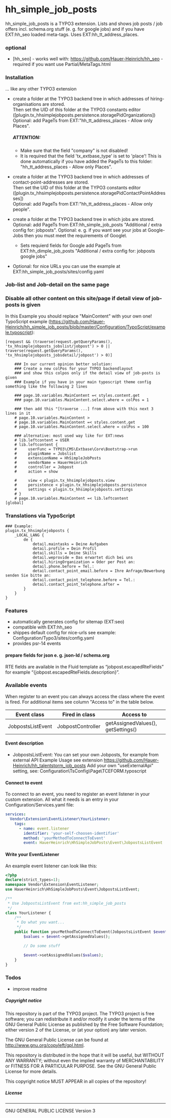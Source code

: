 # hh_simple_job_posts
hh_simple_job_posts is a TYPO3 extension.
Lists and shows job posts / job offers incl. schema.org stuff (e. g. for google jobs) and if you have EXT:hh_seo loaded meta-tags.
Uses EXT:hh_tt_address_places.

### optional

* [hh_seo] - works well with: https://github.com/Hauer-Heinrich/hh_seo - required if you want use Partial/MetaTags.html

### Installation
... like any other TYPO3 extension

- create a folder at the TYPO3 backend tree in which addresses of hiring-organisations are stored.\
  Then set the UID of this folder at the TYPO3 constants editor ([plugin.tx_hhsimplejobposts.persistence.storagePidOrganizations])\
  Optional: add PageTs from EXT:"hh_tt_address_places - Allow only Places".
  ##### ATTENTION:
    - Make sure that the field "company" is not disabled!
    - It is required that the field 'tx_extbase_type' is set to 'place'! This is done automatically if you have added the PageTs to this folder:
    "hh_tt_address_places - Allow only Places".

- create a folder at the TYPO3 backend tree in which addresses of contact-point-addresses are stored.\
  Then set the UID of this folder at the TYPO3 constants editor ([plugin.tx_hhsimplejobposts.persistence.storagePidContactPointAddresses])\
  Optional: add PageTs from EXT:"hh_tt_address_places - Allow only people".

- create a folder at the TYPO3 backend tree in which jobs are stored.\
  Optional: add PageTs from EXT:hh_simple_job_posts "Additional / extra config for: jobposts".
  Optional: e. g. if you want see your jobs at Google-Jobs then you must meet the requirements of Google\
    - Sets requierd fields for Google add PageTs from EXT:hh_dimple_job_posts "Additional / extra config for: jobposts google jobs"

- Optional: for nice URLs you can use the example at EXT:hh_simple_job_posts/sites/config.yaml

### Job-list and Job-detail on the same page
### Disable all other content on this site/page if detail view of job-posts is given
In this Example you should replace "MainContent" with your own one!
TypoScript example (https://github.com/Hauer-Heinrich/hh_simple_job_posts/blob/master/Configuration/TypoScript/example.typoscript):
```
[request && (traverse(request.getQueryParams(), 'tx_hhsimplejobposts_jobslist/jobpost') > 0 || traverse(request.getQueryParams(), 'tx_hhsimplejobposts_jobsdetail/jobpost') > 0)]

    ### In our current opinion better solution:
    ### Create a new colPos for your TYPO3 backendlayout
    ### and show this colpos only if the detail view of job-posts is given
    ### Example if you have in your main typoscript theme config something like the following 2 lines

    ### page.10.variables.MainContent =< styles.content.get
    ### page.10.variables.MainContent.select.where = colPos = 1

    ### then add this "[traverse ...] from above with this next 3 lines in it
    # page.10.variables.MainContent >
    # page.10.variables.MainContent =< styles.content.get
    # page.10.variables.MainContent.select.where = colPos = 100

    ### alternative: most used way like for EXT:news
    # lib.leftcontent = USER
    # lib.leftcontent {
    #     userFunc = TYPO3\CMS\Extbase\Core\Bootstrap->run
    #     pluginName = Jobslist
    #     extensionName = HhSimpleJobPosts
    #     vendorName = HauerHeinrich
    #     controller = Jobpost
    #     action = show

    #     view < plugin.tx_hhsimplejobposts.view
    #     persistence < plugin.tx_hhsimplejobposts.persistence
    #     settings < plugin.tx_hhsimplejobposts.settings
    # }
    # page.10.variables.MainContent =< lib.leftcontent
[global]
```

### Translations via TypoScript
```
### Example:
plugin.tx_hhsimplejobposts {
    _LOCAL_LANG {
        de {
            detail.maintasks = Deine Aufgaben
            detail.profile = Dein Profil
            detail.skills = Deine Skills
            detail.weprovide = Das erwartet dich bei uns
            detail.hiringOrganization = Oder per Post an:
            detail.phone.before = Tel.:
            detail.contact_point_email.before = Ihre Anfrage/Bewerbung senden Sie bitte an:
            detail.contact_point_telephone.before = Tel.:
            detail.contact_point_telephone.after =
        }
    }
}
```

### Features
- automatically generates config for sitemap (EXT:seo)
- compatible with EXT:hh_seo
- shippes default config for nice-urls see example: Configuration/Typo3/sites/config.yaml
- provides psr-14 events

#### prepare fields for json e. g. json-ld / schema.org
RTE fields are available in the Fluid template as “jobpost.escapedRteFields” for example “{jobpost.escapedRteFields.description}”.

### Available events
When register to an event you can always access the class where the event is fired. For additional items see column "Access to" in the table below.

| Event class | Fired in class | Access to |
| ------------- | ------------- | ------------- |
| JobpostsListEvent | JobpostController | getAssignedValues(), getSettings() |

#### Event description
- JobpostsListEvent: You can set your own Jobposts, for example from external API
  Example Usage see extension https://github.com/Hauer-Heinrich/hh_talentstorm_job_posts
  Add your own "useExternalApi" setting, see: Configuration\TsConfig\Page\TCEFORM.typoscript

#### Connect to event
To connect to an event, you need to register an event listener in your custom extension. All what it needs is an entry in your Configuration/Services.yaml file:

```yaml
services:
  Vendor\Extension\EventListener\YourListener:
    tags:
      - name: event.listener
        identifier: 'your-self-choosen-identifier'
        method: 'yourMethodToConnectToEvent'
        event: HauerHeinrich\HhSimpleJobPosts\Event\JobpostsListEvent
```

#### Write your EventListener
An example event listener can look like this:

```php
<?php
declare(strict_types=1);
namespace Vendor\Extension\EventListener;
use HauerHeinrich\HhSimpleJobPosts\Event\JobpostsListEvent;

/**
 * Use JobpostsListEvent from ext:hh_simple_job_posts
 */
class YourListener {
    /**
     * Do what you want...
     */
    public function yourMethodToConnectToEvent(JobpostsListEvent $event): void {
        $values = $event->getAssignedValues();

        // Do some stuff

        $event->setAssignedValues($values);
    }
}
```

### Todos
- improve readme

##### Copyright notice

This repository is part of the TYPO3 project. The TYPO3 project is
free software; you can redistribute it and/or modify
it under the terms of the GNU General Public License as published by
the Free Software Foundation; either version 2 of the License, or
(at your option) any later version.

The GNU General Public License can be found at
http://www.gnu.org/copyleft/gpl.html.

This repository is distributed in the hope that it will be useful,
but WITHOUT ANY WARRANTY; without even the implied warranty of
MERCHANTABILITY or FITNESS FOR A PARTICULAR PURPOSE.  See the
GNU General Public License for more details.

This copyright notice MUST APPEAR in all copies of the repository!

##### License
----
GNU GENERAL PUBLIC LICENSE Version 3
